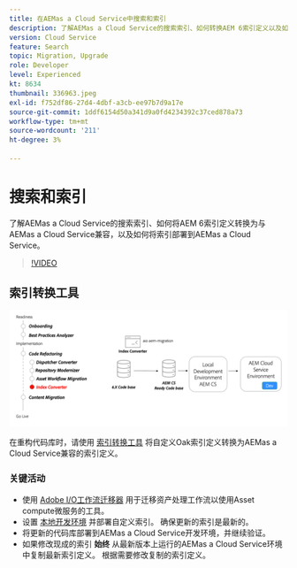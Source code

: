 ```yaml
---
title: 在AEMas a Cloud Service中搜索和索引
description: 了解AEMas a Cloud Service的搜索索引、如何转换AEM 6索引定义以及如何部署索引。
version: Cloud Service
feature: Search
topic: Migration, Upgrade
role: Developer
level: Experienced
kt: 8634
thumbnail: 336963.jpeg
exl-id: f752df86-27d4-4dbf-a3cb-ee97b7d9a17e
source-git-commit: 1ddf6154d50a341d9a0fd4234392c37ced878a73
workflow-type: tm+mt
source-wordcount: '211'
ht-degree: 3%

---
```


# 搜索和索引

了解AEMas a Cloud Service的搜索索引、如何将AEM 6索引定义转换为与AEMas a Cloud Service兼容，以及如何将索引部署到AEMas a Cloud Service。

>[!VIDEO](https://video.tv.adobe.com/v/336963/?quality=12&learn=on)

## 索引转换工具

![索引转换工具](./assets/index-converter.png)

在重构代码库时，请使用 [索引转换工具](https://github.com/adobe/aio-cli-plugin-aem-cloud-service-migration#command-aio-aem-migrationindex-converter) 将自定义Oak索引定义转换为AEMas a Cloud Service兼容的索引定义。

### 关键活动

* 使用 [Adobe I/O工作流迁移器](https://github.com/adobe/aio-cli-plugin-aem-cloud-service-migration#command-aio-aem-migrationindex-converter) 用于迁移资产处理工作流以使用Asset compute微服务的工具。
* 设置 [本地开发环境](https://experienceleague.adobe.com/docs/experience-manager-learn/cloud-service/local-development-environment-set-up/overview.html) 并部署自定义索引。 确保更新的索引是最新的。
* 将更新的代码库部署到AEMas a Cloud Service开发环境，并继续验证。
* 如果修改现成的索引 **始终** 从最新版本上运行的AEMas a Cloud Service环境中复制最新索引定义。 根据需要修改复制的索引定义。